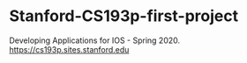 # Stanford-CS193p-first-project
 Developing Applications for IOS - Spring 2020. 
https://cs193p.sites.stanford.edu
